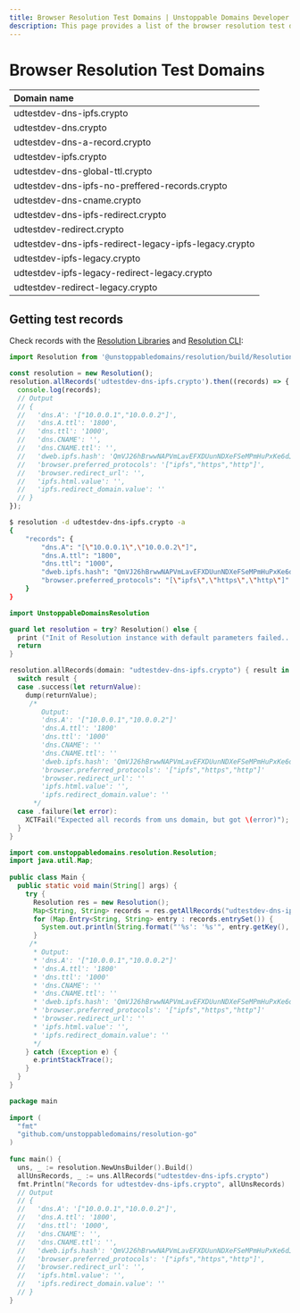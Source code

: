 ```yaml
---
title: Browser Resolution Test Domains | Unstoppable Domains Developer Portal
description: This page provides a list of the browser resolution test domains and reviews the process for retrieving test records.
---
```


# Browser Resolution Test Domains

| Domain name |
| :--- |
| udtestdev-dns-ipfs.crypto |
| udtestdev-dns.crypto |
| udtestdev-dns-a-record.crypto |
| udtestdev-ipfs.crypto |
| udtestdev-dns-global-ttl.crypto |
| udtestdev-dns-ipfs-no-preffered-records.crypto |
| udtestdev-dns-cname.crypto |
| udtestdev-dns-ipfs-redirect.crypto |
| udtestdev-redirect.crypto |
| udtestdev-dns-ipfs-redirect-legacy-ipfs-legacy.crypto |
| udtestdev-ipfs-legacy.crypto |
| udtestdev-ipfs-legacy-redirect-legacy.crypto |
| udtestdev-redirect-legacy.crypto |

## Getting test records

Check records with the [Resolution Libraries](../resolution-libraries/libraries-overview.md) and [Resolution CLI](../resolution-cli.md):

```typescript JavaScript
import Resolution from '@unstoppabledomains/resolution/build/Resolution';

const resolution = new Resolution();
resolution.allRecords('udtestdev-dns-ipfs.crypto').then((records) => {
  console.log(records);
  // Output
  // {
  //   'dns.A': '["10.0.0.1","10.0.0.2"]',
  //   'dns.A.ttl': '1800',
  //   'dns.ttl': '1000',
  //   'dns.CNAME': '',
  //   'dns.CNAME.ttl': '',
  //   'dweb.ipfs.hash': 'QmVJ26hBrwwNAPVmLavEFXDUunNDXeFSeMPmHuPxKe6dJv',
  //   'browser.preferred_protocols': '["ipfs","https","http"]',
  //   'browser.redirect_url': '',
  //   'ipfs.html.value': '',
  //   'ipfs.redirect_domain.value': ''
  // }
});
```

```bash Resolution CLI
$ resolution -d udtestdev-dns-ipfs.crypto -a
{
    "records": {
        "dns.A": "[\"10.0.0.1\",\"10.0.0.2\"]",
        "dns.A.ttl": "1800",
        "dns.ttl": "1000",
        "dweb.ipfs.hash": "QmVJ26hBrwwNAPVmLavEFXDUunNDXeFSeMPmHuPxKe6dJv",
        "browser.preferred_protocols": "[\"ipfs\",\"https\",\"http\"]"
    }
}
```

```swift Swift
import UnstoppableDomainsResolution

guard let resolution = try? Resolution() else {
  print ("Init of Resolution instance with default parameters failed...")
  return
}

resolution.allRecords(domain: "udtestdev-dns-ipfs.crypto") { result in
  switch result {
  case .success(let returnValue):
    dump(returnValue);
     /*
        Output:
        'dns.A': '["10.0.0.1","10.0.0.2"]'
        'dns.A.ttl': '1800'
        'dns.ttl': '1000'
        'dns.CNAME': ''
        'dns.CNAME.ttl': ''
        'dweb.ipfs.hash': 'QmVJ26hBrwwNAPVmLavEFXDUunNDXeFSeMPmHuPxKe6dJv'
        'browser.preferred_protocols': '["ipfs","https","http"]'
        'browser.redirect_url': ''
        'ipfs.html.value': '',
        'ipfs.redirect_domain.value': ''
      */
  case .failure(let error):
    XCTFail("Expected all records from uns domain, but got \(error)");
  }
}
```

```java Java
import com.unstoppabledomains.resolution.Resolution;
import java.util.Map;
​
public class Main {
  public static void main(String[] args) {
    try {
      Resolution res = new Resolution();
      Map<String, String> records = res.getAllRecords("udtestdev-dns-ipfs.crypto");
      for (Map.Entry<String, String> entry : records.entrySet()) {
        System.out.println(String.format("'%s': '%s'", entry.getKey(), entry.getValue());
      }
     /*
      * Output:
      * 'dns.A': '["10.0.0.1","10.0.0.2"]'
      * 'dns.A.ttl': '1800'
      * 'dns.ttl': '1000'
      * 'dns.CNAME': ''
      * 'dns.CNAME.ttl': ''
      * 'dweb.ipfs.hash': 'QmVJ26hBrwwNAPVmLavEFXDUunNDXeFSeMPmHuPxKe6dJv'
      * 'browser.preferred_protocols': '["ipfs","https","http"]'
      * 'browser.redirect_url': ''
      * 'ipfs.html.value': '',
      * 'ipfs.redirect_domain.value': ''
      */
    } catch (Exception e) {
      e.printStackTrace();
    }
  }
}
```

```go Golang
package main
​
import (
  "fmt"
  "github.com/unstoppabledomains/resolution-go"
)
​
func main() {
  uns, _ := resolution.NewUnsBuilder().Build()
  allUnsRecords, _ := uns.AllRecords("udtestdev-dns-ipfs.crypto")
  fmt.Println("Records for udtestdev-dns-ipfs.crypto", allUnsRecords)
  // Output
  // {
  //   'dns.A': '["10.0.0.1","10.0.0.2"]',
  //   'dns.A.ttl': '1800',
  //   'dns.ttl': '1000',
  //   'dns.CNAME': '',
  //   'dns.CNAME.ttl': '',
  //   'dweb.ipfs.hash': 'QmVJ26hBrwwNAPVmLavEFXDUunNDXeFSeMPmHuPxKe6dJv',
  //   'browser.preferred_protocols': '["ipfs","https","http"]',
  //   'browser.redirect_url': '',
  //   'ipfs.html.value': '',
  //   'ipfs.redirect_domain.value': ''
  // }
}
```
